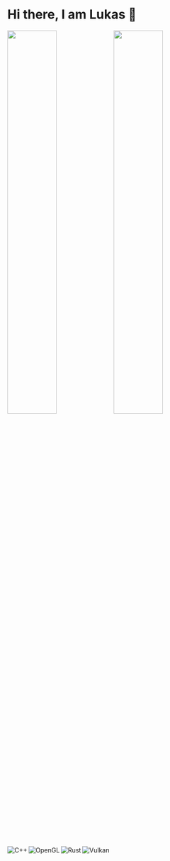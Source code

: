 # Hi there, I am Lukas 👋

<img align="left" width="47%" src="https://github-readme-stats.vercel.app/api?username=lukasino1214&show_icons=true&theme=radical" />

<img align="left" width="47%" src="https://github-readme-stats.vercel.app/api/top-langs/?username=lukasino1214&layout=compact" />

<img align="left" alt="C++" src="https://img.shields.io/badge/c++-%2300599C.svg?style=for-the-badge&logo=c%2B%2B&logoColor=white" />

<img align="left" alt="OpenGL" src="https://img.shields.io/badge/OpenGL-%23FFFFFF.svg?style=for-the-badge&logo=opengl" />

<img align="left" alt="Rust" src="https://img.shields.io/badge/Rust-black?style=for-the-badge&logo=rust&logoColor=#E57324" />

<img align="left" alt="Vulkan" src="https://img.shields.io/badge/Vulkan-black?style=for-the-badge&logo=Vulkan&logoColor=#AC162C" />



<!--
**lukasino1214/lukasino1214** is a ✨ _special_ ✨ repository because its `README.md` (this file) appears on your GitHub profile.

Here are some ideas to get you started:

- 🔭 I’m currently working on ...
- 🌱 I’m currently learning ...
- 👯 I’m looking to collaborate on ...
- 🤔 I’m looking for help with ...
- 💬 Ask me about ...
- 📫 How to reach me: ...
- 😄 Pronouns: ...
- ⚡ Fun fact: ...
-->
